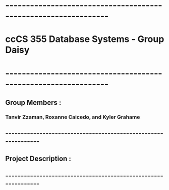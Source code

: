 # ---------------------------------------------------------------
#                ccCS 355 Database Systems - Group Daisy
# ---------------------------------------------------------------
##                          Group Members : 
###         Tanvir Zzaman, Roxanne Caicedo, and Kyler Grahame
## --------------------------------------------------------------
##                       Project Description :
## --------------------------------------------------------------